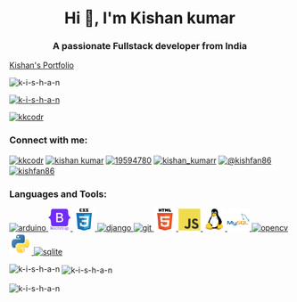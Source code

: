 <h1 align="center">Hi 👋, I'm Kishan kumar</h1>
<h3 align="center">A passionate Fullstack developer from India</h3>

<a href= "https://bachelorslaundery.pythonanywhere.com/"> Kishan's Portfolio</a>
<p align="left"> <img src="https://komarev.com/ghpvc/?username=k-i-s-h-a-n&label=Profile%20views&color=0e75b6&style=flat" alt="k-i-s-h-a-n" /> </p>

<p align="left"> <a href="https://github.com/ryo-ma/github-profile-trophy"><img src="https://github-profile-trophy.vercel.app/?username=k-i-s-h-a-n" alt="k-i-s-h-a-n" /></a> </p>

<p align="left"> <a href="https://twitter.com/kkcodr" target="blank"><img src="https://img.shields.io/twitter/follow/kkcodr?logo=twitter&style=for-the-badge" alt="kkcodr" /></a> </p>

<h3 align="left">Connect with me:</h3>
<p align="left">
<a href="https://twitter.com/kkcodr" target="blank"><img align="center" src="https://raw.githubusercontent.com/rahuldkjain/github-profile-readme-generator/master/src/images/icons/Social/twitter.svg" alt="kkcodr" height="30" width="40" /></a>
<a href="https://www.linkedin.com/in/kishan-kumar-a72b36170/" target="blank"><img align="center" src="https://raw.githubusercontent.com/rahuldkjain/github-profile-readme-generator/master/src/images/icons/Social/linked-in-alt.svg" alt="kishan kumar" height="30" width="40" /></a>
<a href="https://stackoverflow.com/users/19594780" target="blank"><img align="center" src="https://raw.githubusercontent.com/rahuldkjain/github-profile-readme-generator/master/src/images/icons/Social/stack-overflow.svg" alt="19594780" height="30" width="40" /></a>
<a href="https://instagram.com/kishan_kumarr" target="blank"><img align="center" src="https://raw.githubusercontent.com/rahuldkjain/github-profile-readme-generator/master/src/images/icons/Social/instagram.svg" alt="kishan_kumarr" height="30" width="40" /></a>
<a href="https://www.hackerrank.com/@kishfan86" target="blank"><img align="center" src="https://raw.githubusercontent.com/rahuldkjain/github-profile-readme-generator/master/src/images/icons/Social/hackerrank.svg" alt="@kishfan86" height="30" width="40" /></a>
<a href="https://www.leetcode.com/kishfan86" target="blank"><img align="center" src="https://raw.githubusercontent.com/rahuldkjain/github-profile-readme-generator/master/src/images/icons/Social/leet-code.svg" alt="kishfan86" height="30" width="40" /></a>
</p>

<h3 align="left">Languages and Tools:</h3>
<p align="left"> <a href="https://www.arduino.cc/" target="_blank" rel="noreferrer"> <img src="https://cdn.worldvectorlogo.com/logos/arduino-1.svg" alt="arduino" width="40" height="40"/> </a> <a href="https://getbootstrap.com" target="_blank" rel="noreferrer"> <img src="https://raw.githubusercontent.com/devicons/devicon/master/icons/bootstrap/bootstrap-plain-wordmark.svg" alt="bootstrap" width="40" height="40"/> </a> <a href="https://www.w3schools.com/css/" target="_blank" rel="noreferrer"> <img src="https://raw.githubusercontent.com/devicons/devicon/master/icons/css3/css3-original-wordmark.svg" alt="css3" width="40" height="40"/> </a> <a href="https://www.djangoproject.com/" target="_blank" rel="noreferrer"> <img src="https://cdn.worldvectorlogo.com/logos/django.svg" alt="django" width="40" height="40"/> </a> <a href="https://git-scm.com/" target="_blank" rel="noreferrer"> <img src="https://www.vectorlogo.zone/logos/git-scm/git-scm-icon.svg" alt="git" width="40" height="40"/> </a> <a href="https://www.w3.org/html/" target="_blank" rel="noreferrer"> <img src="https://raw.githubusercontent.com/devicons/devicon/master/icons/html5/html5-original-wordmark.svg" alt="html5" width="40" height="40"/> </a> <a href="https://developer.mozilla.org/en-US/docs/Web/JavaScript" target="_blank" rel="noreferrer"> <img src="https://raw.githubusercontent.com/devicons/devicon/master/icons/javascript/javascript-original.svg" alt="javascript" width="40" height="40"/> </a> <a href="https://www.linux.org/" target="_blank" rel="noreferrer"> <img src="https://raw.githubusercontent.com/devicons/devicon/master/icons/linux/linux-original.svg" alt="linux" width="40" height="40"/> </a> <a href="https://www.mysql.com/" target="_blank" rel="noreferrer"> <img src="https://raw.githubusercontent.com/devicons/devicon/master/icons/mysql/mysql-original-wordmark.svg" alt="mysql" width="40" height="40"/> </a> <a href="https://opencv.org/" target="_blank" rel="noreferrer"> <img src="https://www.vectorlogo.zone/logos/opencv/opencv-icon.svg" alt="opencv" width="40" height="40"/> </a> <a href="https://www.python.org" target="_blank" rel="noreferrer"> <img src="https://raw.githubusercontent.com/devicons/devicon/master/icons/python/python-original.svg" alt="python" width="40" height="40"/> </a> <a href="https://www.sqlite.org/" target="_blank" rel="noreferrer"> <img src="https://www.vectorlogo.zone/logos/sqlite/sqlite-icon.svg" alt="sqlite" width="40" height="40"/> </a> </p>

<p><img align="left" src="https://github-readme-stats.vercel.app/api/top-langs?username=k-i-s-h-a-n&show_icons=true&locale=en&layout=compact" alt="k-i-s-h-a-n" /></p>

<p>&nbsp;<img align="center" src="https://github-readme-stats.vercel.app/api?username=k-i-s-h-a-n&show_icons=true&locale=en" alt="k-i-s-h-a-n" /></p>

<p><img align="center" src="https://github-readme-streak-stats.herokuapp.com/?user=k-i-s-h-a-n&" alt="k-i-s-h-a-n" /></p>
